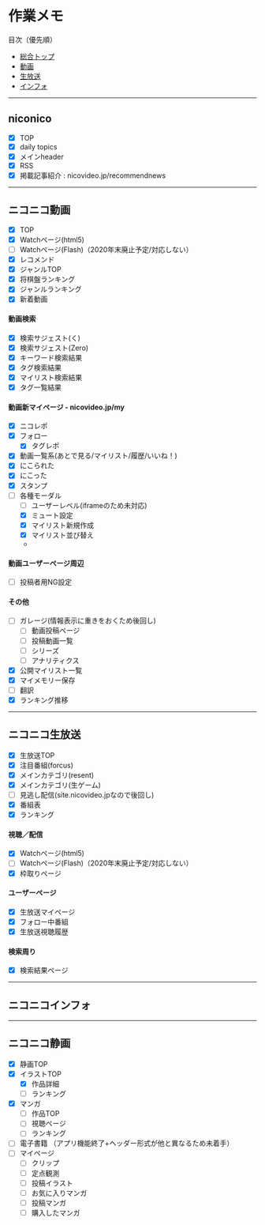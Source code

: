 # 作業メモ

目次（優先順）

- [総合トップ](#niconico)
- [動画](#ニコニコ動画)
- [生放送](#ニコニコ生放送)
- [インフォ](#ニコニコインフォ)

---

## niconico
- [x] TOP
- [x] daily topics
- [x] メインheader
- [x] RSS
- [x] 掲載記事紹介 : nicovideo.jp/recommendnews

---

## ニコニコ動画
- [x] TOP
- [x] Watchページ(html5)
- [ ] Watchページ(Flash)（2020年末廃止予定/対応しない）
- [x] レコメンド
- [x] ジャンルTOP
- [x] 将棋盤ランキング
- [x] ジャンルランキング
- [x] 新着動画

#### 動画検索
- [x] 検索サジェスト(く)
- [x] 検索サジェスト(Zero)
- [x] キーワード検索結果
- [x] タグ検索結果
- [x] マイリスト検索結果
- [x] タグ一覧結果

#### 動画新マイページ - nicovideo.jp/my
- [x] ニコレポ
- [x] フォロー
  - [x] タグレポ
- [x] 動画一覧系(あとで見る/マイリスト/履歴/いいね！)
- [x] にこられた
- [x] にこった
- [x] スタンプ
- [ ] 各種モーダル
  - [ ] ユーザーレベル(iframeのため未対応)
  - [x] ミュート設定
  - [x] マイリスト新規作成
  - [x] マイリスト並び替え
  - 

#### 動画ユーザーページ周辺 
- [ ] 投稿者用NG設定

#### その他
- [ ] ガレージ(情報表示に重きをおくため後回し)
  - [ ] 動画投稿ページ
  - [ ] 投稿動画一覧
  - [ ] シリーズ
  - [ ] アナリティクス
- [x] 公開マイリスト一覧
- [x] マイメモリー保存
- [ ] 翻訳
- [x] ランキング推移

---

## ニコニコ生放送
- [x] 生放送TOP
- [x] 注目番組(forcus)
- [x] メインカテゴリ(resent)
- [x] メインカテゴリ(生ゲーム)
- [ ] 見逃し配信(site.nicovideo.jpなので後回し)
- [x] 番組表
- [x] ランキング

#### 視聴／配信
- [x] Watchページ(html5)
- [ ] Watchページ(Flash)（2020年末廃止予定/対応しない）
- [x] 枠取りページ

#### ユーザーページ
- [x] 生放送マイページ
- [x] フォロー中番組
- [x] 生放送視聴履歴

#### 検索周り
- [x] 検索結果ページ


---

## ニコニコインフォ

---

## ニコニコ静画
-[x] 静画TOP
-[x] イラストTOP
  -[x] 作品詳細
  -[ ] ランキング
-[x] マンガ
  -[ ] 作品TOP
  -[ ] 視聴ページ
  -[ ] ランキング
-[ ] 電子書籍
（アプリ機能終了+ヘッダー形式が他と異なるため未着手）
-[ ] マイページ
  -[ ] クリップ
  -[ ] 定点観測
  -[ ] 投稿イラスト
  -[ ] お気に入りマンガ
  -[ ] 投稿マンガ
  -[ ] 購入したマンガ